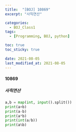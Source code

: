 ```yaml
---
title:  "[BOJ] 10869"
excerpt: "사칙연산"

categories:
  - BOJ_Class1
tags:
  - [Programming, BOJ, python]

toc: true
toc_sticky: true
 
date: 2021-08-05
last_modified_at: 2021-08-05
---
```


#### 10869
##### 사칙연산

```python
a,b = map(int, input().split())
print(a+b)
print(a-b)
print(a*b)
print(int(a/b))
print(a%b)
```